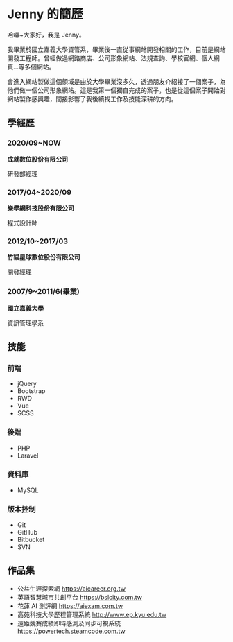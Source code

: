 # Jenny 的簡歷
哈囉~大家好，我是 Jenny。

我畢業於國立嘉義大學資管系，畢業後一直從事網站開發相關的工作，目前是網站開發工程師。曾經做過網路商店、公司形象網站、法規查詢、學校官網、個人網頁…等多個網站。

會進入網站製做這個領域是由於大學畢業沒多久，透過朋友介紹接了一個案子，為他們做一個公司形象網站。這是我第一個獨自完成的案子，也是從這個案子開始對網站製作感興趣，間接影響了我後續找工作及技能深耕的方向。
## 學經歷
### 2020/09~NOW
**成就數位股份有限公司**

研發部經理
### 2017/04~2020/09
**樂學網科技股份有限公司**

程式設計師
### 2012/10~2017/03
**竹貓星球數位股份有限公司**

開發經理
### 2007/9~2011/6(畢業)
**國立嘉義大學**

資訊管理學系
## 技能
### 前端
* jQuery
* Bootstrap
* RWD
* Vue
* SCSS
### 後端
* PHP
* Laravel
### 資料庫
* MySQL
### 版本控制
* Git
* GitHub
* Bitbucket
* SVN
## 作品集
* 公益生涯探索網 <https://aicareer.org.tw>
* 英語智慧城市共創平台 <https://bslcity.com.tw>
* 花蓮 AI 測評網 <https://aiexam.com.tw>
* 高苑科技大學歷程管理系統 <http://www.ep.kyu.edu.tw>
* 遠距競賽成績即時感測及同步可視系統 <https://powertech.steamcode.com.tw>
